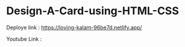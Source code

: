 # Design-A-Card-using-HTML-CSS

Deploye link : https://loving-kalam-96be7d.netlify.app/

Youtube Link : 
